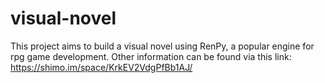 # visual-novel

This project aims to build a visual novel using RenPy, a popular engine for rpg game development.
Other information can be found via this link: 
https://shimo.im/space/KrkEV2VdgPfBb1AJ/
